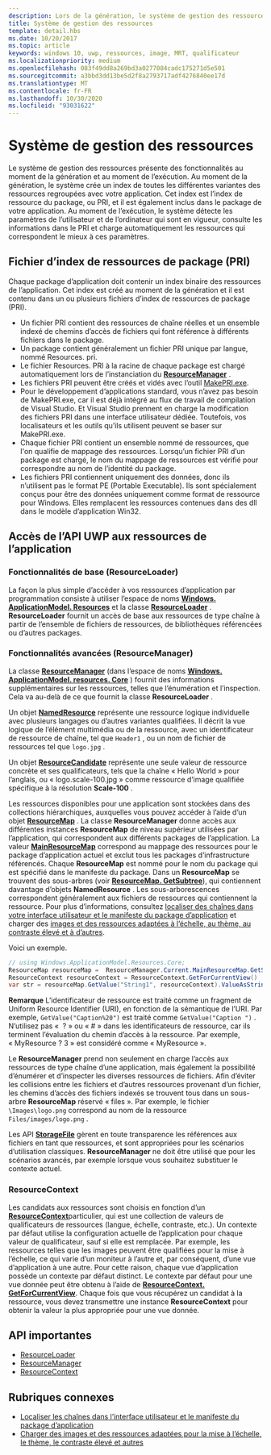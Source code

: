 ```yaml
---
description: Lors de la génération, le système de gestion des ressources crée un index de toutes les variantes de ressources qui sont incluses dans le package avec votre application. Lors de l’exécution, le système détecte les paramètres en vigueur pour l’utilisateur et l’ordinateur, et charge les ressources les plus appropriées pour ces paramètres.
title: Système de gestion des ressources
template: detail.hbs
ms.date: 10/20/2017
ms.topic: article
keywords: windows 10, uwp, ressources, image, MRT, qualificateur
ms.localizationpriority: medium
ms.openlocfilehash: 083f49dd8a269bd3a0277084cadc175271d5e501
ms.sourcegitcommit: a3bbd3dd13be5d2f8a2793717adf4276840ee17d
ms.translationtype: MT
ms.contentlocale: fr-FR
ms.lasthandoff: 10/30/2020
ms.locfileid: "93031622"
---
```

# <a name="resource-management-system"></a>Système de gestion des ressources
Le système de gestion des ressources présente des fonctionnalités au moment de la génération et au moment de l’exécution. Au moment de la génération, le système crée un index de toutes les différentes variantes des ressources regroupées avec votre application. Cet index est l’index de ressource du package, ou PRI, et il est également inclus dans le package de votre application. Au moment de l’exécution, le système détecte les paramètres de l’utilisateur et de l’ordinateur qui sont en vigueur, consulte les informations dans le PRI et charge automatiquement les ressources qui correspondent le mieux à ces paramètres.

## <a name="package-resource-index-pri-file"></a>Fichier d’index de ressources de package (PRI)
Chaque package d’application doit contenir un index binaire des ressources de l’application. Cet index est créé au moment de la génération et il est contenu dans un ou plusieurs fichiers d’index de ressources de package (PRI).

- Un fichier PRI contient des ressources de chaîne réelles et un ensemble indexé de chemins d’accès de fichiers qui font référence à différents fichiers dans le package.
- Un package contient généralement un fichier PRI unique par langue, nommé Resources. pri.
- Le fichier Resources. PRI à la racine de chaque package est chargé automatiquement lors de l’instanciation du [**ResourceManager**](/uwp/api/windows.applicationmodel.resources.core.resourcemanager?branch=live) .
- Les fichiers PRI peuvent être créés et vidés avec l’outil [MakePRI.exe](compile-resources-manually-with-makepri.md).
- Pour le développement d’applications standard, vous n’avez pas besoin de MakePRI.exe, car il est déjà intégré au flux de travail de compilation de Visual Studio. Et Visual Studio prennent en charge la modification des fichiers PRI dans une interface utilisateur dédiée. Toutefois, vos localisateurs et les outils qu’ils utilisent peuvent se baser sur MakePRI.exe.
- Chaque fichier PRI contient un ensemble nommé de ressources, que l'on qualifie de mappage des ressources. Lorsqu’un fichier PRI d’un package est chargé, le nom du mappage de ressources est vérifié pour correspondre au nom de l’identité du package.
- Les fichiers PRI contiennent uniquement des données, donc ils n’utilisent pas le format PE (Portable Executable). Ils sont spécialement conçus pour être des données uniquement comme format de ressource pour Windows. Elles remplacent les ressources contenues dans des dll dans le modèle d’application Win32.

## <a name="uwp-api-access-to-app-resources"></a>Accès de l’API UWP aux ressources de l’application

### <a name="basic-functionality-resourceloader"></a>Fonctionnalités de base (ResourceLoader)
La façon la plus simple d’accéder à vos ressources d’application par programmation consiste à utiliser l’espace de noms [**Windows. ApplicationModel. Resources**](/uwp/api/windows.applicationmodel.resources?branch=live) et la classe [**ResourceLoader**](/uwp/api/windows.applicationmodel.resources.resourceloader?branch=live) . **ResourceLoader** fournit un accès de base aux ressources de type chaîne à partir de l’ensemble de fichiers de ressources, de bibliothèques référencées ou d’autres packages.

### <a name="advanced-functionality-resourcemanager"></a>Fonctionnalités avancées (ResourceManager)
La classe [**ResourceManager**](/uwp/api/windows.applicationmodel.resources.core.resourcemanager?branch=live) (dans l’espace de noms [**Windows. ApplicationModel. resources. Core**](/uwp/api/windows.applicationmodel.resources.core?branch=live) ) fournit des informations supplémentaires sur les ressources, telles que l’énumération et l’inspection. Cela va au-delà de ce que fournit la classe **ResourceLoader** .

Un objet [**NamedResource**](/uwp/api/windows.applicationmodel.resources.core.namedresource?branch=live) représente une ressource logique individuelle avec plusieurs langages ou d’autres variantes qualifiées. Il décrit la vue logique de l’élément multimédia ou de la ressource, avec un identificateur de ressource de chaîne, tel que `Header1` , ou un nom de fichier de ressources tel que `logo.jpg` .

Un objet [**ResourceCandidate**](/uwp/api/windows.applicationmodel.resources.core.resourcecandidate?branch=live) représente une seule valeur de ressource concrète et ses qualificateurs, tels que la chaîne « Hello World » pour l’anglais, ou « logo.scale-100.jpg » comme ressource d’image qualifiée spécifique à la résolution **Scale-100** .

Les ressources disponibles pour une application sont stockées dans des collections hiérarchiques, auxquelles vous pouvez accéder à l’aide d’un objet [**ResourceMap**](/uwp/api/windows.applicationmodel.resources.core.resourcemap?branch=live) . La classe **ResourceManager** donne accès aux différentes instances **ResourceMap** de niveau supérieur utilisées par l’application, qui correspondent aux différents packages de l’application. La valeur [**MainResourceMap**](/uwp/api/windows.applicationmodel.resources.core.resourcemanager.MainResourceMap) correspond au mappage des ressources pour le package d’application actuel et exclut tous les packages d’infrastructure référencés. Chaque **ResourceMap** est nommé pour le nom du package qui est spécifié dans le manifeste du package. Dans un **ResourceMap** se trouvent des sous-arbres (voir [**ResourceMap. GetSubtree**](/uwp/api/windows.applicationmodel.resources.core.resourcemap.getsubtree?branch=live)), qui contiennent davantage d’objets **NamedResource** . Les sous-arborescences correspondent généralement aux fichiers de ressources qui contiennent la ressource. Pour plus d’informations, consultez [localiser des chaînes dans votre interface utilisateur et le manifeste du package d’application](localize-strings-ui-manifest.md) et charger des [images et des ressources adaptées à l’échelle, au thème, au contraste élevé et à d’autres](images-tailored-for-scale-theme-contrast.md).

Voici un exemple.

```csharp
// using Windows.ApplicationModel.Resources.Core;
ResourceMap resourceMap =  ResourceManager.Current.MainResourceMap.GetSubtree("Resources");
ResourceContext resourceContext = ResourceContext.GetForCurrentView()
var str = resourceMap.GetValue("String1", resourceContext).ValueAsString;
```

**Remarque** L’identificateur de ressource est traité comme un fragment de Uniform Resource Identifier (URI), en fonction de la sémantique de l’URI. Par exemple, `GetValue("Caption%20")` est traité comme `GetValue("Caption ")` . N’utilisez pas «  ? » ou « # » dans les identificateurs de ressource, car ils terminent l’évaluation du chemin d’accès à la ressource. Par exemple, « MyResource ? 3 » est considéré comme « MyResource ».

Le **ResourceManager** prend non seulement en charge l’accès aux ressources de type chaîne d’une application, mais également la possibilité d’énumérer et d’inspecter les diverses ressources de fichiers. Afin d’éviter les collisions entre les fichiers et d’autres ressources provenant d’un fichier, les chemins d’accès des fichiers indexés se trouvent tous dans un sous-arbre **ResourceMap** réservé « files ». Par exemple, le fichier `\Images\logo.png` correspond au nom de la ressource `Files/images/logo.png` .

Les API [**StorageFile**](/uwp/api/Windows.Storage.StorageFile?branch=live) gèrent en toute transparence les références aux fichiers en tant que ressources, et sont appropriées pour les scénarios d’utilisation classiques. **ResourceManager** ne doit être utilisé que pour les scénarios avancés, par exemple lorsque vous souhaitez substituer le contexte actuel.

### <a name="resourcecontext"></a>ResourceContext
Les candidats aux ressources sont choisis en fonction d’un [**ResourceContext**](/uwp/api/Windows.ApplicationModel.Resources.Core.ResourceContext?branch=live)particulier, qui est une collection de valeurs de qualificateurs de ressources (langue, échelle, contraste, etc.). Un contexte par défaut utilise la configuration actuelle de l’application pour chaque valeur de qualificateur, sauf si elle est remplacée. Par exemple, les ressources telles que les images peuvent être qualifiées pour la mise à l’échelle, ce qui varie d’un moniteur à l’autre et, par conséquent, d’une vue d’application à une autre. Pour cette raison, chaque vue d’application possède un contexte par défaut distinct. Le contexte par défaut pour une vue donnée peut être obtenu à l’aide de [**ResourceContext. GetForCurrentView**](/uwp/api/windows.applicationmodel.resources.core.resourcecontext.GetForCurrentView). Chaque fois que vous récupérez un candidat à la ressource, vous devez transmettre une instance **ResourceContext** pour obtenir la valeur la plus appropriée pour une vue donnée.

## <a name="important-apis"></a>API importantes
* [ResourceLoader](/uwp/api/windows.applicationmodel.resources.resourceloader?branch=live)
* [ResourceManager](/uwp/api/windows.applicationmodel.resources.core.resourcemanager?branch=live)
* [ResourceContext](/uwp/api/windows.applicationmodel.resources.core.resourcecontext?branch=live)

## <a name="related-topics"></a>Rubriques connexes
* [Localiser les chaînes dans l’interface utilisateur et le manifeste du package d’application](localize-strings-ui-manifest.md)
* [Charger des images et des ressources adaptées pour la mise à l’échelle, le thème, le contraste élevé et autres](images-tailored-for-scale-theme-contrast.md)
